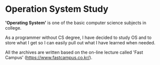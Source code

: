 # Operation System Study


**'Operating System'** is one of the basic computer science subjects in college.



As a programmer without CS degree, I have decided to study OS and to store what I get so I can easily pull out what I have learned when needed.



All the archives are written based on the on-line lecture called 'Fast Campus' (https://www.fastcampus.co.kr/).


